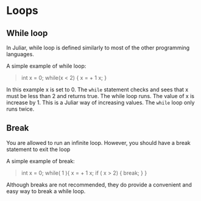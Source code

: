 # Loops

## While loop

In Juliar, while loop is defined similarly to most of the other
programming languages.

A simple example of while loop:

> int x = 0;
> while(x < 2) {
> 	x = + 1 x;
> }

In this example x is set to 0. The `while` statement checks 
and sees that x must be less than 2 and returns true.
The while loop runs. The value of x is increase by 1.
This is a Juliar way of increasing values. The `while` loop
only runs twice. 


## Break
You are allowed to run an infinite loop. However, you should have a break statement to exit the loop

A simple example of break:
> int x = 0;
> while( 1 ){
>     x = + 1 x;
>     if ( x > 2) {
>        break;
>     }
> }

Although breaks are not recommended, they do provide a convenient and easy way to break a while loop.